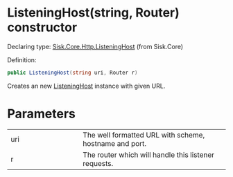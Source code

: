 <!--

Copyrights 2023 Sisk Framework - CypherPotato
Published under MIT license

!!! DO NOT EDIT THIS FILE !!!
This file was generated by a tool in the Sisk package. To edit the information in this documentation,
edit the XML documentation present in the Sisk source code.

-->


# ListeningHost(string, Router) constructor

Declaring type: [Sisk.Core.Http.ListeningHost](/read?q=/contents/spec/Sisk.Core.Http.ListeningHost.md) (from Sisk.Core)


Definition:

```cs
public ListeningHost(string uri, Router r)
```

Creates an new <a href="/read?q=/contents/spec/Sisk.Core.Http.ListeningHost.md">ListeningHost</a> instance with given URL.


# Parameters

<table>
    <tbody>
<tr>
    <td width="33%">uri</td>
    <td>The well formatted URL with scheme, hostname and port.</td>
</tr>
<tr>
    <td width="33%">r</td>
    <td>The router which will handle this listener requests.</td>
</tr>
    </tbody>
</table>

